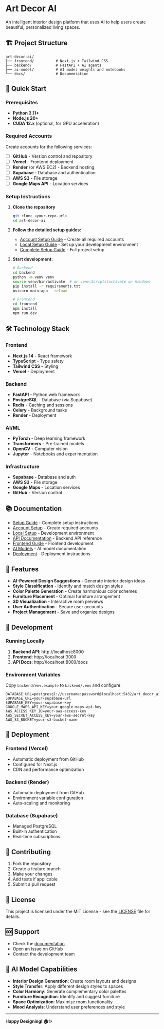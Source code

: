 # Art Decor AI

An intelligent interior design platform that uses AI to help users create beautiful, personalized living spaces.

## 🏗️ Project Structure

```
art-decor-ai/
├── frontend/          # Next.js + Tailwind CSS
├── backend/           # FastAPI + AI agents
├── ai-model/          # AI model weights and notebooks
└── docs/              # Documentation
```

## 🚀 Quick Start

### Prerequisites

- **Python 3.11+**
- **Node.js 20+**
- **CUDA 12.x** (optional, for GPU acceleration)

### Required Accounts

Create accounts for the following services:

- [ ] **GitHub** - Version control and repository
- [ ] **Vercel** - Frontend deployment
- [ ] **Render** (or AWS EC2) - Backend hosting
- [ ] **Supabase** - Database and authentication
- [ ] **AWS S3** - File storage
- [ ] **Google Maps API** - Location services

### Setup Instructions

1. **Clone the repository**
   ```bash
   git clone <your-repo-url>
   cd art-decor-ai
   ```

2. **Follow the detailed setup guides:**
   - [Account Setup Guide](./docs/account-setup.md) - Create all required accounts
   - [Local Setup Guide](./docs/local-setup.md) - Set up your development environment
   - [Complete Setup Guide](./docs/setup.md) - Full project setup

3. **Start development:**
   ```bash
   # Backend
   cd backend
   python -m venv venv
   source venv/bin/activate  # or venv\Scripts\activate on Windows
   pip install -r requirements.txt
   uvicorn main:app --reload

   # Frontend
   cd frontend
   npm install
   npm run dev
   ```

## 🛠️ Technology Stack

### Frontend
- **Next.js 14** - React framework
- **TypeScript** - Type safety
- **Tailwind CSS** - Styling
- **Vercel** - Deployment

### Backend
- **FastAPI** - Python web framework
- **PostgreSQL** - Database (via Supabase)
- **Redis** - Caching and sessions
- **Celery** - Background tasks
- **Render** - Deployment

### AI/ML
- **PyTorch** - Deep learning framework
- **Transformers** - Pre-trained models
- **OpenCV** - Computer vision
- **Jupyter** - Notebooks and experimentation

### Infrastructure
- **Supabase** - Database and auth
- **AWS S3** - File storage
- **Google Maps** - Location services
- **GitHub** - Version control

## 📚 Documentation

- [Setup Guide](./docs/setup.md) - Complete setup instructions
- [Account Setup](./docs/account-setup.md) - Create required accounts
- [Local Setup](./docs/local-setup.md) - Development environment
- [API Documentation](./docs/api.md) - Backend API reference
- [Frontend Guide](./docs/frontend.md) - Frontend development
- [AI Models](./docs/ai-models.md) - AI model documentation
- [Deployment](./docs/deployment.md) - Deployment instructions

## 🎯 Features

- **AI-Powered Design Suggestions** - Generate interior design ideas
- **Style Classification** - Identify and match design styles
- **Color Palette Generation** - Create harmonious color schemes
- **Furniture Placement** - Optimal furniture arrangement
- **3D Visualization** - Interactive room previews
- **User Authentication** - Secure user accounts
- **Project Management** - Save and organize designs

## 🔧 Development

### Running Locally

1. **Backend API**: http://localhost:8000
2. **Frontend**: http://localhost:3000
3. **API Docs**: http://localhost:8000/docs

### Environment Variables

Copy `backend/env.example` to `backend/.env` and configure:

```env
DATABASE_URL=postgresql://username:password@localhost:5432/art_decor_ai
SUPABASE_URL=your-supabase-url
SUPABASE_KEY=your-supabase-key
GOOGLE_MAPS_API_KEY=your-google-maps-api-key
AWS_ACCESS_KEY_ID=your-aws-access-key
AWS_SECRET_ACCESS_KEY=your-aws-secret-key
AWS_S3_BUCKET=your-s3-bucket-name
```

## 🚀 Deployment

### Frontend (Vercel)
- Automatic deployment from GitHub
- Configured for Next.js
- CDN and performance optimization

### Backend (Render)
- Automatic deployment from GitHub
- Environment variable configuration
- Auto-scaling and monitoring

### Database (Supabase)
- Managed PostgreSQL
- Built-in authentication
- Real-time subscriptions

## 🤝 Contributing

1. Fork the repository
2. Create a feature branch
3. Make your changes
4. Add tests if applicable
5. Submit a pull request

## 📄 License

This project is licensed under the MIT License - see the [LICENSE](LICENSE) file for details.

## 🆘 Support

- Check the [documentation](./docs/)
- Open an issue on GitHub
- Contact the development team

## 🎨 AI Model Capabilities

- **Interior Design Generation**: Create room layouts and designs
- **Style Transfer**: Apply different design styles to spaces
- **Color Harmony**: Generate complementary color palettes
- **Furniture Recognition**: Identify and suggest furniture
- **Space Optimization**: Maximize room functionality
- **Mood Analysis**: Understand user preferences and style

---

**Happy Designing! 🏠✨**
